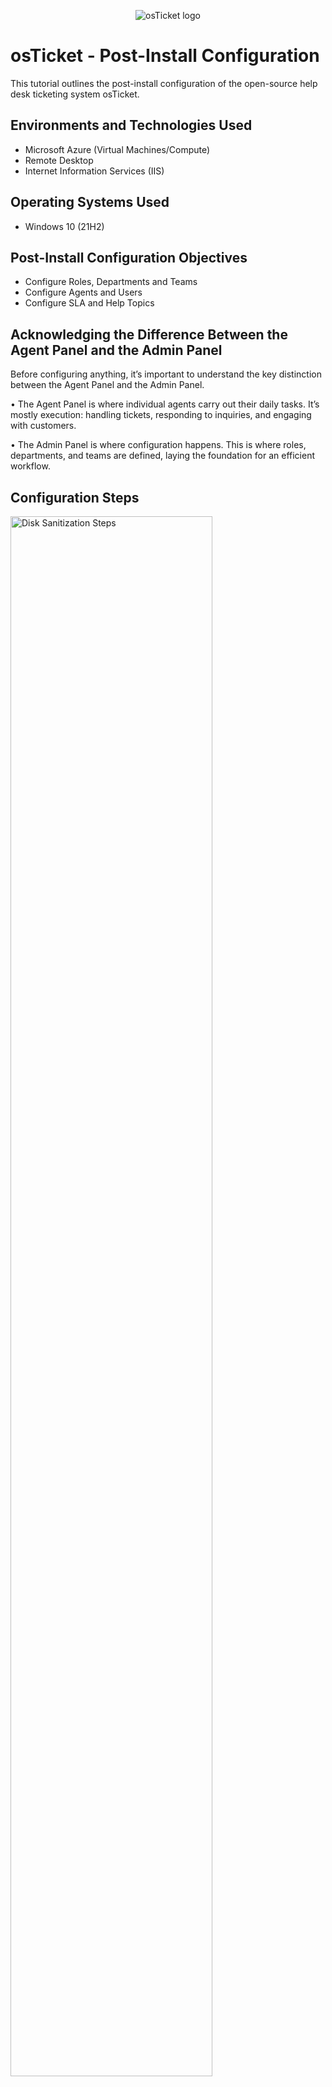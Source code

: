 <p align="center">
<img src="https://i.imgur.com/Clzj7Xs.png" alt="osTicket logo"/>
</p>

<h1>osTicket - Post-Install Configuration</h1>
This tutorial outlines the post-install configuration of the open-source help desk ticketing system osTicket.<br />


<h2>Environments and Technologies Used</h2>

- Microsoft Azure (Virtual Machines/Compute)
- Remote Desktop
- Internet Information Services (IIS)

<h2>Operating Systems Used </h2>

- Windows 10</b> (21H2)

<h2>Post-Install Configuration Objectives</h2>

- Configure Roles, Departments and Teams
- Configure Agents and Users
- Configure SLA and Help Topics





<h2>Acknowledging the Difference Between the Agent Panel and the Admin Panel</h2>

Before configuring anything, it’s important to understand the key distinction between the Agent Panel and the Admin Panel.

•	The Agent Panel is where individual agents carry out their daily tasks. It’s mostly execution: handling tickets, responding to inquiries, and engaging with customers.

•	The Admin Panel is where configuration happens. This is where roles, departments, and teams are defined, laying the foundation for an efficient workflow.

<h2>Configuration Steps</h2>

<p>
<img src="https://i.imgur.com/DJmEXEB.png" height="80%" width="80%" alt="Disk Sanitization Steps"/>
</p>
<p>


Configure Roles (for grouping permissions)
Admin Panel -> Agents -> Roles
	•	Supreme Admin

Configure Departments
Admin Panel -> Agents -> Departments
	•	SysAdmins

Configure Teams
Admin Panel -> Agents -> Teams (Pull Agents from different Departments)
	•	Online Banking

<img src="https://i.imgur.com/DJmEXEB.png" height="80%" width="80%" alt="Disk Sanitization Steps"/>
</p>

Allow anyone to create tickets
Admin Panel -> Settings -> User Settings (UNCHECK: unregistered users can create tickets)
	•	Registration Required: Require registration and login to create tickets 

Configure Agents (workers)
Admin Panel -> Agents -> Add New
	•	Jane (Dept: SysAdmins)
	•	John (Dept: Support)

Configure Users (customers)
Agent Panel -> Users -> Add New
	•	Karen
	•	Ken

<p>
<img src="https://i.imgur.com/DJmEXEB.png" height="80%" width="80%" alt="Disk Sanitization Steps"/>
</p>
<p>

Configure SLA
Admin Panel -> Manage -> SLA
	•	Sev-A (Grace Period: 1 hour, Schedule: 24/7)
	•	Sev-B (Grace Period: 4 hours, Schedule: 24/7)
	•	Sev-C (Grace Period: 8 hours, Business Hours)

Configure Help Topics (For when users create a ticket)
Admin Panel -> Manage -> Help Topics
	•	Business Critical Outage
	•	Personal Computer Issues
	•	Equipment Request
	•	Password Reset
	•	Other
